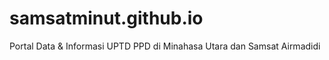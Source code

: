 # samsatminut.github.io
Portal Data &amp; Informasi UPTD PPD di Minahasa Utara dan Samsat Airmadidi
